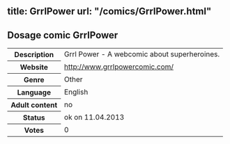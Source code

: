 title: GrrlPower
url: "/comics/GrrlPower.html"
---
Dosage comic GrrlPower
-----------------------------------------

<table class="comicinfo">
<tr>
<th>Description</th><td>Grrl Power - A webcomic about superheroines.</td>
</tr>
<tr>
<th>Website</th><td><a href="http://www.grrlpowercomic.com/">http://www.grrlpowercomic.com/</a></td>
</tr>
<tr>
<th>Genre</th><td>Other</td>
</tr>
<tr>
<th>Language</th><td>English</td>
</tr>
<tr>
<th>Adult content</th><td>no</td>
</tr>
<tr>
<th>Status</th><td>ok on 11.04.2013</td>
</tr>
<tr>
<th>Votes</th><td>0</div></td>
</tr>
</table>
